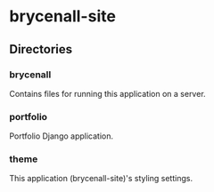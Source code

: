 # brycenall-site

## Directories

### brycenall

Contains files for running this application on a server.

### portfolio

Portfolio Django application.

### theme

This application (brycenall-site)'s styling settings.
